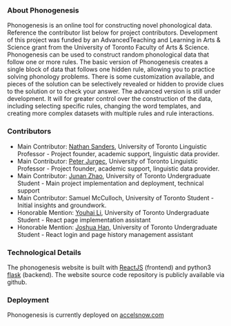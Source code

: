 ### About Phonogenesis ###
Phonogenesis is an online tool for constructing novel phonological data. Reference the contributor list below for project contributors. 
Development of this project was funded by an AdvancedTeaching and Learning in Arts & Science grant from the University of Toronto Faculty of Arts & Science. Phonogenesis can be used to construct random phonological data that follow one or more rules. The basic version of Phonogenesis creates a single block of data that follows one hidden rule, allowing you to practice solving phonology problems. There is some customization available, and pieces of the solution can be selectively revealed or hidden to provide clues to the solution or to check your answer. The advanced version is still under development. It will for greater control over the construction of the data, including selecting specific rules, changing the word templates, and creating more complex datasets with multiple rules and rule interactions.


### Contributors ###
- Main Contributor: [Nathan Sanders](http://sanders.phonologist.org), University of Toronto Linguistic Professor   -   Project founder, academic support, linguistic data provider.
- Main Contributor: [Peter Jurgec](http://www.jurgec.net/), University of Toronto Linguistic Professor   -   Project founder, academic support, linguistic data provider.
- Main Contributor: [Junan Zhao](https://github.com/Accelsnow), University of Toronto Undergraduate Student   -   Main project implementation and deployment, technical support
- Main Contributor: Samuel McCulloch, University of Toronto Student   -   Initial insights and groundwork.
- Honorable Mention: [Youhai Li](https://github.com/Altair59), University of Toronto Undergraduate Student   -   React page implementation assistant
- Honorable Mention: [Joshua Han](https://github.com/joshhan619), University of Toronto Undergraduate Student   -   React login and page history management assistant

### Technological Details ###
The phonogenesis website is built with [ReactJS](https://reactjs.org/) (frontend) and python3 [flask](https://flask.palletsprojects.com/en/1.1.x/) (backend). The website source code repository is publicly available via github.

### Deployment ###
Phonogenesis is currently deployed on [accelsnow.com](https://accelsnow.com/)

